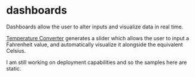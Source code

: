 # dashboards

Dashboards allow the user to alter inputs and visualize data in real time. 

[Temperature Converter](https://nbviewer.jupyter.org/github/nwoodr94/dashboards/blob/master/temperature-dashboard.ipynb) generates a slider which allows the user to input a Fahrenheit value, and automatically visualize it alongside the equivalent Celsius.

I am still working on deployment capabilities and so the samples here are static.
